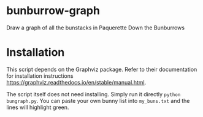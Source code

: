 # bunburrow-graph
Draw a graph of all the bunstacks in Paquerette Down the Bunburrows

# Installation

This script depends on the Graphviz package. Refer to their documentation for installation instructions https://graphviz.readthedocs.io/en/stable/manual.html.

The script itself does not need installing. Simply run it directly `python bungraph.py`. You can paste your own bunny list into `my_buns.txt` and the lines will highlight green.